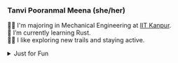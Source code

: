 <!--
**TanviPooranmal/TanviPooranmal** is a ✨ _special_ ✨ repository because its `README.md` (this file) appears on your GitHub profile. -->
### Tanvi Pooranmal Meena (she/her)
👩‍🎓 I'm majoring in Mechanical Engineering at [IIT Kanpur](https://www.iitk.ac.in/).  
🌱 I’m currently learning Rust.  
🚴‍♀️ I like exploring new trails and staying active.  
<!--🤝 I contributed to [Astropy](https://github.com/astropy/astropy).  -->

<details>
  <summary> Just for Fun</summary>
  
  <!--START_SECTION:waka-->
![Code Time](http://img.shields.io/badge/Code%20Time-53%20hrs%2030%20mins-blue)

![Profile Views](http://img.shields.io/badge/Profile%20Views-0-blue)

**I'm a Night 🦉** 

```text
🌞 Morning                30 commits          █░░░░░░░░░░░░░░░░░░░░░░░░   03.13 % 
🌆 Daytime                284 commits         ███████░░░░░░░░░░░░░░░░░░   29.68 % 
🌃 Evening                330 commits         █████████░░░░░░░░░░░░░░░░   34.48 % 
🌙 Night                  313 commits         ████████░░░░░░░░░░░░░░░░░   32.71 % 
```
📅 **I'm Most Productive on Saturday** 

```text
Monday                   102 commits         ███░░░░░░░░░░░░░░░░░░░░░░   10.66 % 
Tuesday                  120 commits         ███░░░░░░░░░░░░░░░░░░░░░░   12.54 % 
Wednesday                116 commits         ███░░░░░░░░░░░░░░░░░░░░░░   12.12 % 
Thursday                 77 commits          ██░░░░░░░░░░░░░░░░░░░░░░░   08.05 % 
Friday                   227 commits         ██████░░░░░░░░░░░░░░░░░░░   23.72 % 
Saturday                 228 commits         ██████░░░░░░░░░░░░░░░░░░░   23.82 % 
Sunday                   87 commits          ██░░░░░░░░░░░░░░░░░░░░░░░   09.09 % 
```


📊 **This Week I Spent My Time On** 

```text
🕑︎ Time Zone: Asia/Kolkata

💬 Programming Languages: 
CSS                      6 hrs 48 mins       █████████░░░░░░░░░░░░░░░░   36.92 % 
JavaScript               5 hrs 42 mins       ████████░░░░░░░░░░░░░░░░░   30.92 % 
Markdown                 4 hrs 11 mins       ██████░░░░░░░░░░░░░░░░░░░   22.74 % 
Rust                     36 mins             █░░░░░░░░░░░░░░░░░░░░░░░░   03.32 % 
JSON                     19 mins             ░░░░░░░░░░░░░░░░░░░░░░░░░   01.77 % 

🔥 Editors: 
VS Code                  18 hrs 27 mins      █████████████████████████   100.00 % 

💻 Operating System: 
Linux                    18 hrs 27 mins      █████████████████████████   100.00 % 
```

**I Mostly Code in JavaScript** 

```text
JavaScript               11 repos            ████████░░░░░░░░░░░░░░░░░   33.33 % 
Go                       3 repos             ██░░░░░░░░░░░░░░░░░░░░░░░   09.09 % 
TypeScript               2 repos             ██░░░░░░░░░░░░░░░░░░░░░░░   06.06 % 
Lua                      1 repo              █░░░░░░░░░░░░░░░░░░░░░░░░   03.03 % 
TeX                      1 repo              █░░░░░░░░░░░░░░░░░░░░░░░░   03.03 % 
```




 Last Updated on 24/12/2024 18:46:43 UTC
<!--END_SECTION:waka-->
</details>
